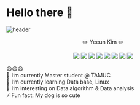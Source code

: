 
# Hello there 👋

![header](https://capsule-render.vercel.app/api?type=cylinder&color=auto&text=🤩Welcome🤩&height=200&fontSize=100)   

<p align='center'>
✏️ Yeeun Kim ✏️

<p align='center'>
<img src="https://img.shields.io/badge/Python-3766AB?style=flat-square&logo=Python&logoColor=white"/> <img src="http://img.shields.io/badge/c++-00599C?style=flat-square&logo=C%2B%2B%logoColer=white"/>   <img src="https://img.shields.io/badge/tensorflow-FF6F00?style=flat-square&logo=tensorflow&logoColor=white"/>   <img src="https://img.shields.io/badge/javascript-F7DF1E?style=flat-square&logo=javascript&logoColor=white"/>   <img src="https://img.shields.io/badge/Linkedin-0077B5?style=flat-square&logo=Linkedin&logoColor=white&link=https://www.linkedin.com/in/yeeun-kim-42a371185"/>   <img src="https://img.shields.io/badge/Go-00ADD8?style=flat-square&logo=Go&logoColor=white"/>  <img src="https://img.shields.io/badge/Linux-FCC624?style=flat-square&logo=Linux&logoColor=white"/>  <img src="https://img.shields.io/badge/torch-EE4C2C?style=flat-square&logo=torch&logoColor=white"/>
      
</p>   
      
😄😄😄   
🔭 I’m currently Master student @ TAMUC   
🌱 I’m currently learning Data base, Linux  
👯 I’m interesting on Data algorithm & Data analysis   
⚡ Fun fact: My dog is so cute   
